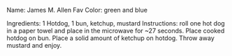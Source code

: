 Name: James M. Allen
Fav Color: green and blue

Ingredients: 1 Hotdog, 1 bun, ketchup, mustard
Instructions: roll one hot dog in a paper towel and place in the microwave for
~27 seconds. Place cooked hotdog on bun. Place a solid amount of ketchup on hotdog. Throw away mustard and enjoy.  

